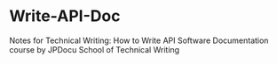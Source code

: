 # Write-API-Doc
Notes for Technical Writing: How to Write API Software Documentation course by JPDocu School of Technical Writing
